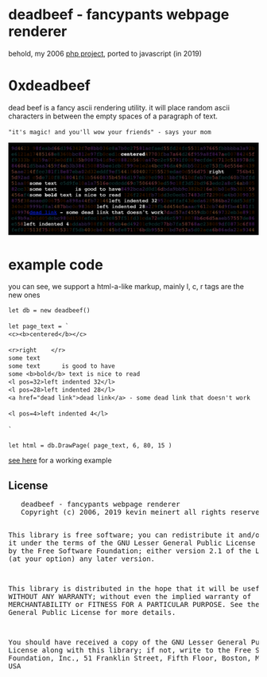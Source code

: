 
# deadbeef - fancypants webpage renderer
behold, my 2006 [php project](../deadbeef-php), ported to javascript (in 2019)

<h1> 0xdeadbeef</h1>
<p> dead beef is a fancy ascii rendering utility.  it will place
random ascii characters in between the empty spaces of a paragraph of
text.

<!--<p> hit reload on the page to see the ascii characters change
randomly.-->
`"it's magic! and you'll wow your friends" - says your mom`

<img alt='deadbeef' title='deadbeef' src="screenshot.png">

# example code

you can see, we support a html-a-like markup, mainly l, c, r tags are the new ones

```
let db = new deadbeef()

let page_text = ` 
<c><b>centered</b></c> 

<r>right    </r> 
some text 
some text      is good to have
some <b>bold</b> text is nice to read 
<l pos=32>left indented 32</l>
<l pos=28>left indented 28</l>
<a href="dead link">dead link</a> - some dead link that doesn't work

<l pos=4>left indented 4</l>

`

let html = db.DrawPage( page_text, 6, 80, 15 )
```

[see here]() for a working example


<h2>License</h2>
<pre>   deadbeef - fancypants webpage renderer
   Copyright (c) 2006, 2019 kevin meinert all rights reserved

   This library is free software; you can redistribute it and/or
   modify it under the terms of the GNU Lesser General Public
   License as published by the Free Software Foundation; either
   version 2.1 of the License, or (at your option) any later version.

   This library is distributed in the hope that it will be useful,
   but WITHOUT ANY WARRANTY; without even the implied warranty of
   MERCHANTABILITY or FITNESS FOR A PARTICULAR PURPOSE.  See the GNU
   Lesser General Public License for more details.

   You should have received a copy of the GNU Lesser General Public
   License along with this library; if not, write to the Free Software
   Foundation, Inc., 51 Franklin Street, Fifth Floor, Boston, MA
   02110-1301  USA
   </pre>
</body></html>
